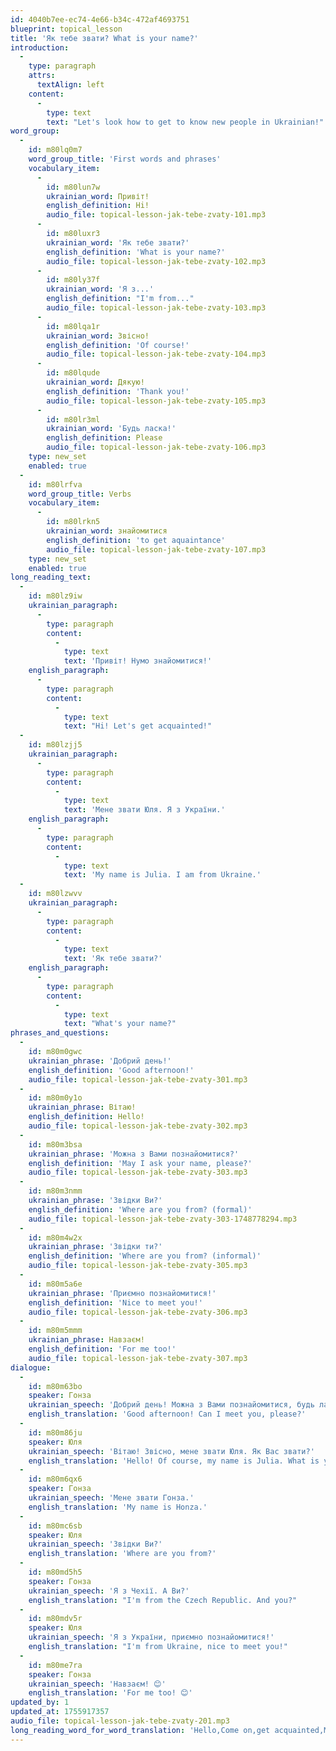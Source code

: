 ```yaml
---
id: 4040b7ee-ec74-4e66-b34c-472af4693751
blueprint: topical_lesson
title: 'Як тебе звати? What is your name?'
introduction:
  -
    type: paragraph
    attrs:
      textAlign: left
    content:
      -
        type: text
        text: "Let's look how to get to know new people in Ukrainian!"
word_group:
  -
    id: m80lq0m7
    word_group_title: 'First words and phrases'
    vocabulary_item:
      -
        id: m80lun7w
        ukrainian_word: Привіт!
        english_definition: Hi!
        audio_file: topical-lesson-jak-tebe-zvaty-101.mp3
      -
        id: m80luxr3
        ukrainian_word: 'Як тебе звати?'
        english_definition: 'What is your name?'
        audio_file: topical-lesson-jak-tebe-zvaty-102.mp3
      -
        id: m80ly37f
        ukrainian_word: 'Я з...'
        english_definition: "I'm from..."
        audio_file: topical-lesson-jak-tebe-zvaty-103.mp3
      -
        id: m80lqa1r
        ukrainian_word: Звісно!
        english_definition: 'Of course!'
        audio_file: topical-lesson-jak-tebe-zvaty-104.mp3
      -
        id: m80lqude
        ukrainian_word: Дякую!
        english_definition: 'Thank you!'
        audio_file: topical-lesson-jak-tebe-zvaty-105.mp3
      -
        id: m80lr3ml
        ukrainian_word: 'Будь ласка!'
        english_definition: Please
        audio_file: topical-lesson-jak-tebe-zvaty-106.mp3
    type: new_set
    enabled: true
  -
    id: m80lrfva
    word_group_title: Verbs
    vocabulary_item:
      -
        id: m80lrkn5
        ukrainian_word: знайомитися
        english_definition: 'to get aquaintance'
        audio_file: topical-lesson-jak-tebe-zvaty-107.mp3
    type: new_set
    enabled: true
long_reading_text:
  -
    id: m80lz9iw
    ukrainian_paragraph:
      -
        type: paragraph
        content:
          -
            type: text
            text: 'Привіт! Нумо знайомитися!'
    english_paragraph:
      -
        type: paragraph
        content:
          -
            type: text
            text: "Hi! Let's get acquainted!"
  -
    id: m80lzjj5
    ukrainian_paragraph:
      -
        type: paragraph
        content:
          -
            type: text
            text: 'Мене звати Юля. Я з України.'
    english_paragraph:
      -
        type: paragraph
        content:
          -
            type: text
            text: 'My name is Julia. I am from Ukraine.'
  -
    id: m80lzwvv
    ukrainian_paragraph:
      -
        type: paragraph
        content:
          -
            type: text
            text: 'Як тебе звати?'
    english_paragraph:
      -
        type: paragraph
        content:
          -
            type: text
            text: "What's your name?"
phrases_and_questions:
  -
    id: m80m0gwc
    ukrainian_phrase: 'Добрий день!'
    english_definition: 'Good afternoon!'
    audio_file: topical-lesson-jak-tebe-zvaty-301.mp3
  -
    id: m80m0y1o
    ukrainian_phrase: Вітаю!
    english_definition: Hello!
    audio_file: topical-lesson-jak-tebe-zvaty-302.mp3
  -
    id: m80m3bsa
    ukrainian_phrase: 'Можна з Вами познайомитися?'
    english_definition: 'May I ask your name, please?'
    audio_file: topical-lesson-jak-tebe-zvaty-303.mp3
  -
    id: m80m3nmm
    ukrainian_phrase: 'Звідки Ви?'
    english_definition: 'Where are you from? (formal)'
    audio_file: topical-lesson-jak-tebe-zvaty-303-1748778294.mp3
  -
    id: m80m4w2x
    ukrainian_phrase: 'Звідки ти?'
    english_definition: 'Where are you from? (informal)'
    audio_file: topical-lesson-jak-tebe-zvaty-305.mp3
  -
    id: m80m5a6e
    ukrainian_phrase: 'Приємно познайомитися!'
    english_definition: 'Nice to meet you!'
    audio_file: topical-lesson-jak-tebe-zvaty-306.mp3
  -
    id: m80m5mmm
    ukrainian_phrase: Навзаєм!
    english_definition: 'For me too!'
    audio_file: topical-lesson-jak-tebe-zvaty-307.mp3
dialogue:
  -
    id: m80m63bo
    speaker: Гонза
    ukrainian_speech: 'Добрий день! Можна з Вами познайомитися, будь ласка?'
    english_translation: 'Good afternoon! Can I meet you, please?'
  -
    id: m80m86ju
    speaker: Юля
    ukrainian_speech: 'Вітаю! Звісно, мене звати Юля. Як Вас звати?'
    english_translation: 'Hello! Of course, my name is Julia. What is your name?'
  -
    id: m80m6qx6
    speaker: Гонза
    ukrainian_speech: 'Мене звати Гонза.'
    english_translation: 'My name is Honza.'
  -
    id: m80mc6sb
    speaker: Юля
    ukrainian_speech: 'Звідки Ви?'
    english_translation: 'Where are you from?'
  -
    id: m80md5h5
    speaker: Гонза
    ukrainian_speech: 'Я з Чехії. А Ви?'
    english_translation: "I'm from the Czech Republic. And you?"
  -
    id: m80mdv5r
    speaker: Юля
    ukrainian_speech: 'Я з України, приємно познайомитися!'
    english_translation: "I'm from Ukraine, nice to meet you!"
  -
    id: m80me7ra
    speaker: Гонза
    ukrainian_speech: 'Навзаєм! 😊'
    english_translation: 'For me too! 😊'
updated_by: 1
updated_at: 1755917357
audio_file: topical-lesson-jak-tebe-zvaty-201.mp3
long_reading_word_for_word_translation: 'Hello,Come on,get acquainted,Me,call,Julia,I,from,Ukraine,How,you,call'
---
```

